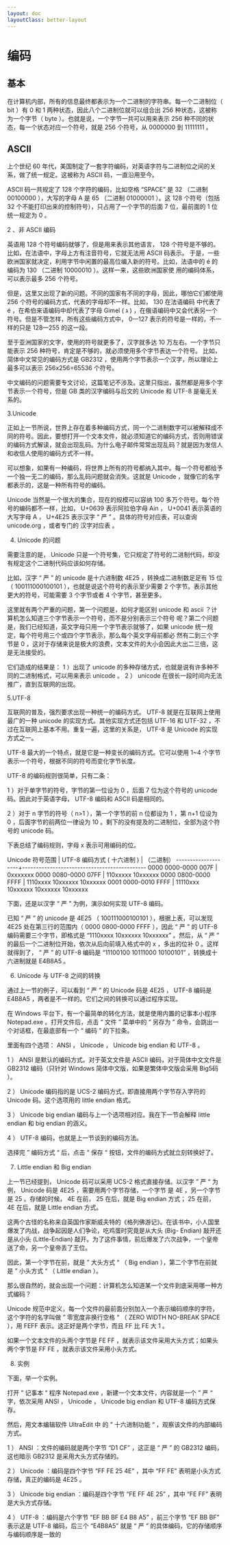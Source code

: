 ```yaml
---
layout: doc
layoutClass: better-layout
---
```


# 编码

## 基本

在计算机内部，所有的信息最终都表示为一个二进制的字符串。每一个二进制位（ bit ）有 0 和 1 两种状态，因此八个二进制位就可以组合出 256 种状态，这被称为一个字节（ byte ）。也就是说，一个字节一共可以用来表示 256 种不同的状态，每一个状态对应一个符号，就是 256 个符号，从 0000000 到 11111111 。

## ASCII

上个世纪 60 年代，美国制定了一套字符编码，对英语字符与二进制位之间的关系，做了统一规定。这被称为 ASCII 码，一直沿用至今。

ASCII 码一共规定了 128 个字符的编码，比如空格 “SPACE” 是 32 （二进制 00100000 ），大写的字母 A 是 65 （二进制 01000001 ）。这 128 个符号（包括 32 个不能打印出来的控制符号），只占用了一个字节的后面 7 位，最前面的 1 位统一规定为 0 。

2 、非 ASCII 编码

英语用 128 个符号编码就够了，但是用来表示其他语言， 128 个符号是不够的。比如，在法语中，字母上方有注音符号，它就无法用 ASCII 码表示。 于是，一些欧洲国家就决定，利用字节中闲置的最高位编入新的符号。比如，法语中的 é 的编码为 130 （二进制 10000010 ）。这样一来，这些欧洲国家使 用的编码体系，可以表示最多 256 个符号。

但是，这里又出现了新的问题。不同的国家有不同的字母，因此，哪怕它们都使用 256 个符号的编码方式，代表的字母却不一样。比如， 130 在法语编码 中代表了 é ，在希伯来语编码中却代表了字母 Gimel ( ג ) ，在俄语编码中又会代表另一个符号。但是不管怎样，所有这些编码方式中， 0—127 表示的符号是一样的，不一样的只是 128—255 的这一段。

至于亚洲国家的文字，使用的符号就更多了，汉字就多达 10 万左右。一个字节只能表示 256 种符号，肯定是不够的，就必须使用多个字节表达一个符号。 比如，简体中文常见的编码方式是 GB2312 ，使用两个字节表示一个汉字，所以理论上最多可以表示 256x256=65536 个符号。

中文编码的问题需要专文讨论，这篇笔记不涉及。这里只指出，虽然都是用多个字节表示一个符号，但是 GB 类的汉字编码与后文的 Unicode 和 UTF-8 是毫无关系的。

3.Unicode

正如上一节所说，世界上存在着多种编码方式，同一个二进制数字可以被解释成不同的符号。因此，要想打开一个文本文件，就必须知道它的编码方式，否则用错误的编码方式解读，就会出现乱码。为什么电子邮件常常出现乱码？就是因为发信人和收信人使用的编码方式不一样。

可以想象，如果有一种编码，将世界上所有的符号都纳入其中。每一个符号都给予一个独一无二的编码，那么乱码问题就会消失。这就是 Unicode ，就像它的名字都表示的，这是一种所有符号的编码。

Unicode 当然是一个很大的集合，现在的规模可以容纳 100 多万个符号。每个符号的编码都不一样，比如， U+0639 表示阿拉伯字母 Ain ， U+0041 表示英语的大写字母 A ， U+4E25 表示汉字 “ 严 ” 。具体的符号对应表，可以查询 unicode.org ，或者专门的 汉字对应表 。

4. Unicode 的问题

需要注意的是， Unicode 只是一个符号集，它只规定了符号的二进制代码，却没有规定这个二进制代码应该如何存储。

比如，汉字 “ 严 ” 的 unicode 是十六进制数 4E25 ，转换成二进制数足足有 15 位（ 100111000100101 ），也就是说这个符号的表示至少需要 2 个字节。表示其他更大的符号，可能需要 3 个字节或者 4 个字节，甚至更多。

这里就有两个严重的问题，第一个问题是，如何才能区别 unicode 和 ascii ？计算机怎么知道三个字节表示一个符号，而不是分别表示三个符号 呢？第二个问题是，我们已经知道，英文字母只用一个字节表示就够了，如果 unicode 统一规定，每个符号用三个或四个字节表示，那么每个英文字母前都必 然有二到三个字节是 0 ，这对于存储来说是极大的浪费，文本文件的大小会因此大出二三倍，这是无法接受的。

它们造成的结果是： 1 ）出现了 unicode 的多种存储方式，也就是说有许多种不同的二进制格式，可以用来表示 unicode 。 2 ） unicode 在很长一段时间内无法推广，直到互联网的出现。

5.UTF-8

互联网的普及，强烈要求出现一种统一的编码方式。 UTF-8 就是在互联网上使用最广的一种 unicode 的实现方式。其他实现方式还包括 UTF-16 和 UTF-32 ，不过在互联网上基本不用。重复一遍，这里的关系是， UTF-8 是 Unicode 的实现方式之一。

UTF-8 最大的一个特点，就是它是一种变长的编码方式。它可以使用 1~4 个字节表示一个符号，根据不同的符号而变化字节长度。

UTF-8 的编码规则很简单，只有二条：

1 ）对于单字节的符号，字节的第一位设为 0 ，后面 7 位为这个符号的 unicode 码。因此对于英语字母， UTF-8 编码和 ASCII 码是相同的。

2 ）对于 n 字节的符号（ n>1 ），第一个字节的前 n 位都设为 1 ，第 n+1 位设为 0 ，后面字节的前两位一律设为 10 。剩下的没有提及的二进制位，全部为这个符号的 unicode 码。

下表总结了编码规则，字母 x 表示可用编码的位。

Unicode 符号范围 | UTF-8 编码方式
( 十六进制 ) | （二进制）
--------------------+---------------------------------------------
0000 0000-0000 007F | 0xxxxxxx
0000 0080-0000 07FF | 110xxxxx 10xxxxxx
0000 0800-0000 FFFF | 1110xxxx 10xxxxxx 10xxxxxx
0001 0000-0010 FFFF | 11110xxx 10xxxxxx 10xxxxxx 10xxxxxx

下面，还是以汉字 “ 严 ” 为例，演示如何实现 UTF-8 编码。

已知 “ 严 ” 的 unicode 是 4E25 （ 100111000100101 ），根据上表，可以发现 4E25 处在第三行的范围内（ 0000 0800-0000 FFFF ），因此 “ 严 ” 的 UTF-8 编码需要三个字节，即格式是 “1110xxxx 10xxxxxx 10xxxxxx” 。然后，从 “ 严 ” 的最后一个二进制位开始，依次从后向前填入格式中的 x ，多出的位补 0 。这样就得到了， “ 严 ” 的 UTF-8 编码是 “11100100 10111000 10100101” ，转换成十六进制就是 E4B8A5 。

6. Unicode 与 UTF-8 之间的转换

通过上一节的例子，可以看到 “ 严 ” 的 Unicode 码是 4E25 ， UTF-8 编码是 E4B8A5 ，两者是不一样的。它们之间的转换可以通过程序实现。

在 Windows 平台下，有一个最简单的转化方法，就是使用内置的记事本小程序 Notepad.exe 。打开文件后，点击 “ 文件 ” 菜单中的 “ 另存为 ” 命令，会跳出一个对话框，在最底部有一个 “ 编码 ” 的下拉条。


里面有四个选项： ANSI ， Unicode ， Unicode big endian 和 UTF-8 。

1 ） ANSI 是默认的编码方式。对于英文文件是 ASCII 编码，对于简体中文文件是 GB2312 编码（只针对 Windows 简体中文版，如果是繁体中文版会采用 Big5码 ）。

2 ） Unicode 编码指的是 UCS-2 编码方式，即直接用两个字节存入字符的 Unicode 码。这个选项用的 little endian 格式。

3 ） Unicode big endian 编码与上一个选项相对应。我在下一节会解释 little endian 和 big endian 的涵义。

4 ） UTF-8 编码，也就是上一节谈到的编码方法。

选择完 ” 编码方式 “ 后，点击 ” 保存 “ 按钮，文件的编码方式就立刻转换好了。

7. Little endian 和 Big endian

上一节已经提到， Unicode 码可以采用 UCS-2 格式直接存储。以汉字 ” 严 “ 为例， Unicode 码是 4E25 ，需要用两个字节存储，一个字节 是 4E ，另一个字节是 25 。存储的时候， 4E 在前， 25 在后，就是 Big endian 方式； 25 在前， 4E 在后，就是 Little endian 方式。

这两个古怪的名称来自英国作家斯威夫特的《格列佛游记》。在该书中，小人国里爆发了内战，战争起因是人们争论，吃鸡蛋时究竟是从大头 (Big- Endian) 敲开还是从小头 (Little-Endian) 敲开。为了这件事情，前后爆发了六次战争，一个皇帝送了命，另一个皇帝丢了王位。

因此，第一个字节在前，就是 ” 大头方式 “ （ Big endian ），第二个字节在前就是 ” 小头方式 “ （ Little endian ）。

那么很自然的，就会出现一个问题：计算机怎么知道某一个文件到底采用哪一种方式编码？

Unicode 规范中定义，每一个文件的最前面分别加入一个表示编码顺序的字符，这个字符的名字叫做 ” 零宽度非换行空格 “ （ ZERO WIDTH NO-BREAK SPACE ），用 FEFF 表示。这正好是两个字节，而且 FF 比 FE 大 1 。

如果一个文本文件的头两个字节是 FE FF ，就表示该文件采用大头方式；如果头两个字节是 FF FE ，就表示该文件采用小头方式。

8. 实例

下面，举一个实例。

打开 ” 记事本 “ 程序 Notepad.exe ，新建一个文本文件，内容就是一个 ” 严 “ 字，依次采用 ANSI ， Unicode ， Unicode big endian 和 UTF-8 编码方式保存。

然后，用文本编辑软件 UltraEdit 中 的 ” 十六进制功能 “ ，观察该文件的内部编码方式。

1 ） ANSI ：文件的编码就是两个字节 “D1 CF” ，这正是 “ 严 ” 的 GB2312 编码，这也暗示 GB2312 是采用大头方式存储的。

2 ） Unicode ：编码是四个字节 “FF FE 25 4E” ，其中 “FF FE” 表明是小头方式存储，真正的编码是 4E25 。

3 ） Unicode big endian ：编码是四个字节 “FE FF 4E 25” ，其中 “FE FF” 表明是大头方式存储。

4 ） UTF-8 ：编码是六个字节 “EF BB BF E4 B8 A5” ，前三个字节 “EF BB BF” 表示这是 UTF-8 编码，后三个 “E4B8A5” 就是 “ 严 ” 的具体编码，它的存储顺序与编码顺序是一致的

